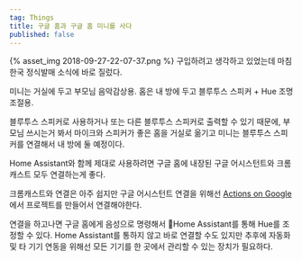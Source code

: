 ```yaml
---
tag: Things
title: 구글 홈과 구글 홈 미니를 사다
published: false
---
```


{% asset_img 2018-09-27-22-07-37.png %}
구입하려고 생각하고 있었는데 마침 한국 정식발매 소식에 바로 질렀다.

미니는 거실에 두고 부모님 음악감상용. 홈은 내 방에 두고 블루투스 스피커 + Hue 조명 조절용.

블루투스 스피커로 사용하거나 또는 다른 블루투스 스피커로 출력할 수 있기 때문에, 부모님 쓰시는거 봐서 마이크와 스피커가 좋은 홈을 거실로 옮기고 미니는 블루투스 스피커를 연결해서 내 방에 둘 예정이다.

Home Assistant와 함께 제대로 사용하려면 구글 홈에 내장된 구글 어시스턴트와 크롬캐스트 모두 연결하는게 좋다.

크롬캐스트와 연결은 아주 쉽지만 구글 어시스턴트 연결을 위해선 [Actions on Google](https://console.actions.google.com)에서 프로젝트를 만들어서 연결해야한다.

연결을 하고나면 구글 홈에게 음성으로 명령해서 Home Assistant를 통해 Hue를 조정할 수 있다. Home Assistant를 통하지 않고 바로 연결할 수도 있지만 추후에 자동화 및 타 기기 연동을 위해선 모든 기기를 한 곳에서 관리할 수 있는 장치가 필요하다.